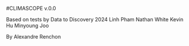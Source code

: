 #CLIMASCOPE v.0.0

Based on tests by Data to Discovery 2024
	Linh Pham
	Nathan White
	Kevin Hu
	Minyoung Joo

By Alexandre Renchon
